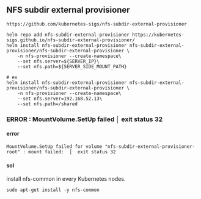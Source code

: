 ## NFS subdir external provisioner

`https://github.com/kubernetes-sigs/nfs-subdir-external-provisioner`

```
helm repo add nfs-subdir-external-provisioner https://kubernetes-sigs.github.io/nfs-subdir-external-provisioner/
helm install nfs-subdir-external-provisioner nfs-subdir-external-provisioner/nfs-subdir-external-provisioner \
    -n nfs-provisioner --create-namespace\
    --set nfs.server=${SERVER_IP}\
    --set nfs.path=${SERVER_SIDE_MOUNT_PATH}

# ex
helm install nfs-subdir-external-provisioner nfs-subdir-external-provisioner/nfs-subdir-external-provisioner \
    -n nfs-provisioner --create-namespace\
    --set nfs.server=192.168.52.13\
    --set nfs.path=/shared
```

### ERROR : MountVolume.SetUp failed │  exit status 32

#### error
```
MountVolume.SetUp failed for volume "nfs-subdir-external-provisioner-root" : mount failed:  │  exit status 32
```

#### sol
install nfs-common in every Kubernetes nodes.
```
sudo apt-get install -y nfs-common
```
